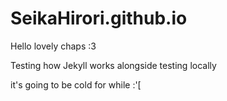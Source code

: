 # SeikaHirori.github.io

Hello lovely chaps :3

Testing how Jekyll works alongside testing locally

it's going to be cold for while :'[